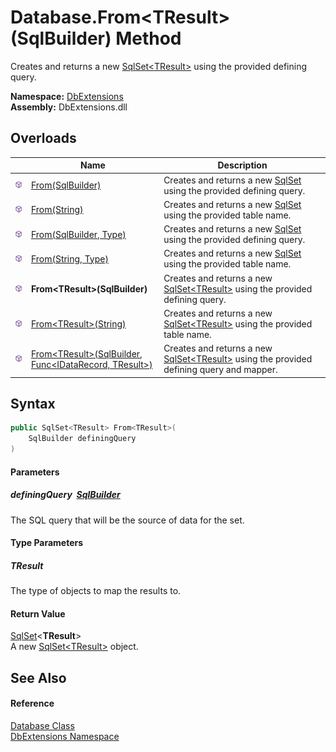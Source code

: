 Database.From&lt;TResult>(SqlBuilder) Method
============================================
Creates and returns a new [SqlSet&lt;TResult>][1] using the provided defining query.
  
**Namespace:** [DbExtensions][2]  
**Assembly:** DbExtensions.dll

Overloads
---------

|                  | Name                                                             | Description                                                                                     |
| ---------------- | ---------------------------------------------------------------- | ----------------------------------------------------------------------------------------------- |
| ![Public method] | [From(SqlBuilder)][3]                                            | Creates and returns a new [SqlSet][4] using the provided defining query.                        |
| ![Public method] | [From(String)][5]                                                | Creates and returns a new [SqlSet][4] using the provided table name.                            |
| ![Public method] | [From(SqlBuilder, Type)][6]                                      | Creates and returns a new [SqlSet][4] using the provided defining query.                        |
| ![Public method] | [From(String, Type)][7]                                          | Creates and returns a new [SqlSet][4] using the provided table name.                            |
| ![Public method] | **From&lt;TResult>(SqlBuilder)**                                 | Creates and returns a new [SqlSet&lt;TResult>][1] using the provided defining query.            |
| ![Public method] | [From&lt;TResult>(String)][8]                                    | Creates and returns a new [SqlSet&lt;TResult>][1] using the provided table name.                |
| ![Public method] | [From&lt;TResult>(SqlBuilder, Func&lt;IDataRecord, TResult>)][9] | Creates and returns a new [SqlSet&lt;TResult>][1] using the provided defining query and mapper. |


Syntax
------

```csharp
public SqlSet<TResult> From<TResult>(
	SqlBuilder definingQuery
)

```

#### Parameters

##### *definingQuery*  [SqlBuilder][10]
The SQL query that will be the source of data for the set.

#### Type Parameters

##### *TResult*
The type of objects to map the results to.

#### Return Value
[SqlSet][1]&lt;**TResult**>  
A new [SqlSet&lt;TResult>][1] object.

See Also
--------

#### Reference
[Database Class][11]  
[DbExtensions Namespace][2]  

[1]: ../SqlSet_1/README.md
[2]: ../README.md
[3]: From.md
[4]: ../SqlSet/README.md
[5]: From_2.md
[6]: From_1.md
[7]: From_3.md
[8]: From__1_2.md
[9]: From__1_1.md
[10]: ../SqlBuilder/README.md
[11]: README.md
[Public method]: ../../icons/pubmethod.svg "Public method"